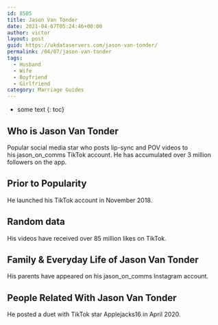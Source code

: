 ```yaml
---
id: 8505
title: Jason Van Tonder
date: 2021-04-07T05:24:46+00:00
author: victor
layout: post
guid: https://ukdataservers.com/jason-van-tonder/
permalink: /04/07/jason-van-tonder
tags:
  - Husband
  - Wife
  - Boyfriend
  - Girlfriend
category: Marriage Guides
---
```


* some text
{: toc}

## Who is Jason Van Tonder



Popular social media star who posts lip-sync and POV videos to his jason_on_comms TikTok account. He has accumulated over 3 million followers on the app. 

                                
## Prior to Popularity



He launched his TikTok account in November 2018. 

                                
## Random data



His videos have received over 85 million likes on TikTok. 

                                
## Family & Everyday Life of Jason Van Tonder



His parents have appeared on his jason_on_comms Instagram account. 

                                
## People Related With Jason Van Tonder



He posted a duet with TikTok star Applejacks16 in April 2020. 

                
              
            
          
          
          